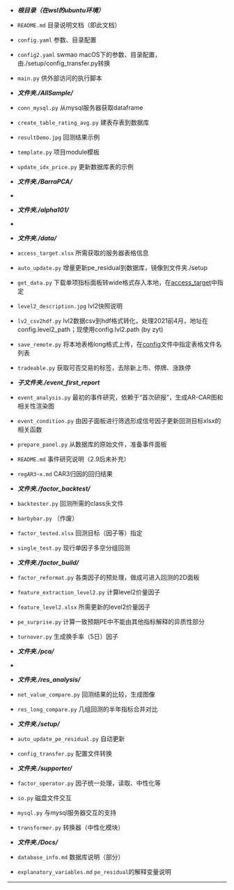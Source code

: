 - ***根目录（在wsl的ubuntu环境）***
- `README.md` 目录说明文档（即此文档）
- `config.yaml` 参数、目录配置
- `config2.yaml` swmao macOS下的参数、目录配置，由./setup/config_transfer.py转换
- `main.py` 供外部访问的执行脚本


- ***文件夹./AllSample/***
- `conn_mysql.py` 从mysql服务器获取dataframe
- `create_table_rating_avg.py` 建表存表到数据库
- `resultDemo.jpg` 回测结果示例
- `template.py` 项目module模板
- `update_idx_price.py` 更新数据库表的示例


- ***文件夹./BarraPCA/***
- 


- ***文件夹./alpha101/***
- 


- ***文件夹./data/***
- `access_target.xlsx` 所需获取的服务器表格信息
- `auto_update.py` 增量更新pe_residual到数据库，镜像到文件夹./setup
- `get_data.py` 下载单项指标面板转wide格式存入本地，在[access_target](./data/access_target.xlsx)中指定
- `level2_description.jpg` lvl2快照说明
- `lv2_csv2hdf.py` lvl2数据csv到hdf格式转化，处理2021前4月，地址在config.level2_path；现使用config.lvl2.path (by zyt)
- `save_remote.py` 将本地表格long格式上传，在[config](./config.yaml)文件中指定表格文件名列表
- `tradeable.py` 获取可否交易的标签，去除新上市、停牌、涨跌停
- ***子文件夹./event_first_report***
- `event_analysis.py` 最初的事件研究，依赖于“首次研报”，生成AR-CAR图和相关性渲染图
- `event_condition.py` 由因子面板进行筛选形成信号因子更新回测目标xlsx的相关函数
- `prepare_panel.py` 从数据库的原始文件，准备事件面板
- `README.md` 事件研究说明（2.9后未补充）
- `regAR3~x.md` CAR3归因的回归结果


- ***文件夹./factor_backtest/***
- `backtester.py` 回测所需的class头文件
- `barbybar.py` （作废）
- `factor_tested.xlsx` 回测目标（因子等）指定
- `single_test.py` 现行单因子多空分组回测


- ***文件夹./factor_build/***
- `factor_reformat.py` 各类因子的预处理，做成可进入回测的2D面板
- `feature_extraction_level2.py` 计算level2价量因子
- `feature_level2.xlsx` 所需更新的level2价量因子
- `pe_surprise.py` 计算一致预期PE中不能由其他指标解释的异质性部分
- `turnover.py` 生成换手率（5日）因子


- ***文件夹./pca/***
- 


- ***文件夹./res_analysis/***
- `net_value_compare.py` 回测结果的比较，生成图像
- `res_long_compare.py` 几组回测的半年指标合并对比


- ***文件夹./setup/***
- `auto_update_pe_residual.py` 自动更新
- `config_transfer.py` 配置文件转换


- ***文件夹./supporter/***
- `factor_operator.py` 因子统一处理，读取、中性化等
- `io.py` 磁盘文件交互
- `mysql.py` 与mysql服务器交互的支持
- `transformer.py` 转换器（中性化模块）


- ***文件夹./Docs/***
- `database_info.md` 数据库说明（部分）
- `explanatory_variables.md` `pe_residual`的解释变量说明





---
